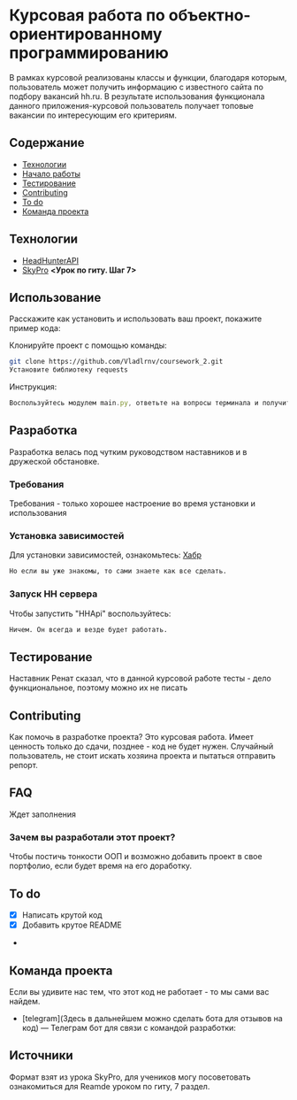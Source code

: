 # Курсовая работа по объектно-ориентированному программированию
В рамках курсовой реализованы классы и функции, благодаря которым, пользователь может получить информацию с известного
сайта по подбору вакансий hh.ru. В результате использования функционала данного приложения-курсовой пользователь получает 
топовые вакансии по интересующим его критериям.


## Содержание
- [Технологии](#технологии)
- [Начало работы](#начало-работы)
- [Тестирование](#тестирование)
- [Contributing](#contributing)
- [To do](#to-do)
- [Команда проекта](#команда-проекта)

## Технологии
- [HeadHunterAPI](https://dev.hh.ru/?ysclid=m39tdq9ftw904944859)
- [SkyPro](https://my.sky.pro/student-cabinet/stream-lesson/135680/theory/7) **<Урок по гиту. Шаг 7>**

## Использование
Расскажите как установить и использовать ваш проект, покажите пример кода:

Клонируйте проект с помощью команды:
```sh
git clone https://github.com/Vladlrnv/coursework_2.git 
Установите библиотеку requests
```


Инструкция:
```typescript
Воспользуйтесь модулем main.py, ответьте на вопросы терминала и получите результат.
```

## Разработка
Разработка велась под чутким руководством наставников и в дружеской обстановке.

### Требования
Требования - только хорошее настроение во время установки и использования

### Установка зависимостей
Для установки зависимостей, ознакомьтесь: [Хабр](https://habr.com/ru/articles/593529/)
```sh
Но если вы уже знакомы, то сами знаете как все сделать.
```

### Запуск HH сервера
Чтобы запустить "HHApi" воспользуйтесь:
```sh
Ничем. Он всегда и везде будет работать.
```

## Тестирование
Наставник Ренат сказал, что в данной курсовой работе тесты - дело функциональное, поэтому можно их не писать


## Contributing
Как помочь в разработке проекта? Это курсовая работа. Имеет ценность только до сдачи, позднее - код не будет нужен.
Случайный пользователь, не стоит искать хозяина проекта и пытаться отправить репорт.

## FAQ 
Ждет заполнения

### Зачем вы разработали этот проект?
Чтобы постичь тонкости ООП и возможно добавить проект в свое портфолио, если будет время на его доработку.

## To do
- [x] Написать крутой код
- [x] Добавить крутое README
- 
## Команда проекта
Если вы удивите нас тем, что этот код не работает - то мы сами вас найдем.

- [telegram](Здесь в дальнейшем можно сделать бота для отзывов на код) — Телеграм бот для связи с командой разработки: 

## Источники
Формат взят из урока SkyPro,
для учеников могу посоветовать ознакомиться для Reamde уроком по гиту, 7 раздел.